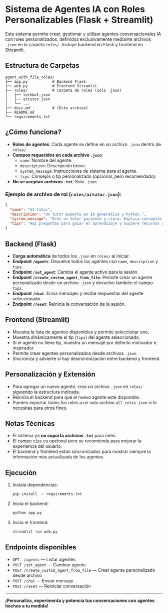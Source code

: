 # Sistema de Agentes IA con Roles Personalizables (Flask + Streamlit)

Este sistema permite crear, gestionar y utilizar agentes conversacionales IA con roles personalizados, definidos exclusivamente mediante archivos `.json` en la carpeta `roles/`. Incluye backend en Flask y frontend en Streamlit.

## Estructura de Carpetas

```
agent_with_file_roles/
├── app.py           # Backend Flask
├── web.py           # Frontend Streamlit
├── roles/           # Carpeta de roles (solo .json)
│   ├── techbot.json
│   ├── aitutor.json
│   └── ...
├── docs.md          # (Este archivo)
├── README.md
└── requirements.txt
```

## ¿Cómo funciona?

- **Roles de agentes**: Cada agente se define en un archivo `.json` dentro de `roles/`.
- **Campos requeridos en cada archivo `.json`**:
  - `name`: Nombre del agente.
  - `description`: Descripción breve.
  - `system_message`: Instrucciones de sistema para el agente.
  - `tips`: Consejos o tip personalizado (opcional, pero recomendado).
- **No se aceptan archivos `.txt`**. Solo `.json`.

### Ejemplo de archivo de rol (`roles/aitutor.json`):

```json
{
  "name": "AI Tutor",
  "description": "Un tutor experto en IA generativa y Python.",
  "system_message": "Eres un tutor paciente y claro. Explica conceptos de IA y Python de forma sencilla y con ejemplos prácticos.",
  "tips": "Haz preguntas para guiar el aprendizaje y sugiere recursos adicionales."
}
```

## Backend (Flask)

- **Carga automática** de todos los `.json` en `roles/` al iniciar.
- **Endpoint `/agents`**: Devuelve todos los agentes con `name`, `description` y `tips`.
- **Endpoint `/set_agent`**: Cambia el agente activo para la sesión.
- **Endpoint `/create_custom_agent_from_file`**: Permite crear un agente personalizado desde un archivo `.json` y devuelve también el campo `tips`.
- **Endpoint `/chat`**: Envía mensajes y recibe respuestas del agente seleccionado.
- **Endpoint `/reset`**: Reinicia la conversación de la sesión.

## Frontend (Streamlit)

- Muestra la lista de agentes disponibles y permite seleccionar uno.
- Muestra dinámicamente el tip (`tips`) del agente seleccionado.
- Si el agente no tiene tip, muestra un mensaje por defecto motivador e inspirador.
- Permite crear agentes personalizados desde archivos `.json`.
- Sincroniza y advierte si hay desincronización entre backend y frontend.

## Personalización y Extensión

- Para agregar un nuevo agente, crea un archivo `.json` en `roles/` siguiendo la estructura indicada.
- Reinicia el backend para que el nuevo agente esté disponible.
- Puedes exportar todos los roles a un solo archivo `all_roles.json` si lo necesitas para otros fines.

## Notas Técnicas

- El sistema ya **no soporta archivos `.txt`** para roles.
- El campo `tips` es opcional pero se recomienda para mejorar la experiencia del usuario.
- El backend y frontend están sincronizados para mostrar siempre la información más actualizada de los agentes.

## Ejecución

1. Instala dependencias:
   ```bash
   pip install -r requirements.txt
   ```
2. Inicia el backend:
   ```bash
   python app.py
   ```
3. Inicia el frontend:
   ```bash
   streamlit run web.py
   ```

## Endpoints disponibles

- `GET  /agents` — Listar agentes
- `POST /set_agent` — Cambiar agente
- `POST /create_custom_agent_from_file` — Crear agente personalizado desde archivo
- `POST /chat` — Enviar mensaje
- `POST /reset` — Reiniciar conversación

---

**¡Personaliza, experimenta y potencia tus conversaciones con agentes hechos a tu medida!**

